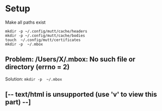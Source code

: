 # Setup

Make all paths exist

```
mkdir -p ~/.config/mutt/cache/headers
mkdir -p ~/.config/mutt/cache/bodies
touch  ~/.config/mutt/certificates
mkdir -p  ~/.mbox
```

## Problem: /Users/X/.mbox: No such file or directory (errno = 2)

Solution: `mkdir -p  ~/.mbox`

## [-- text/html is unsupported (use 'v' to view this part) --]
